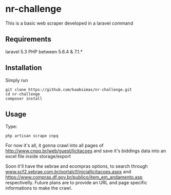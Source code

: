 # nr-challenge

This is a basic web scraper developed in a laravel command


## Requirements

laravel 5.3 
PHP between 5.6.4 & 7.1.*

## Installation

Simply run

    git clone https://github.com/kaabsimas/nr-challenge.git
    cd nr-challenge
    composer install

## Usage

Type:
	
	php artisan scrape cnpq

For now it's all, it gonna crawl into all pages of http://www.cnpq.br/web/guest/licitacoes and save it's biddings data into an excel file inside storage/export

Soon it'll have the sebrae and ecompras options, to search through www.scf2.sebrae.com.br/portalcf/iniciallicitacoes.aspx and https://www.compras.df.gov.br/publico/item_em_andamento.asp respectivelly. Future plans are to provide an URL and page specific informations to make the crawl.